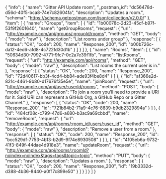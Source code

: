 {
  "info": {
    "name": "Gitter API Update room",
    "_postman_id": "dc56478d-d56d-40f5-bca8-74e7c82604fa",
    "description": "Updates a room.",
    "schema": "https://schema.getpostman.com/json/collection/v2.0.0/"
  },
  "item": [
    {
      "name": "Groups",
      "item": [
        {
          "id": "1b00078c-2d23-45cf-b97f-53f9f2601640",
          "name": "getGroupRooms",
          "request": {
            "url": "http://example.com/api/groups/:groupId/rooms",
            "method": "GET",
            "body": {
              "mode": "raw"
            },
            "description": "List rooms under group"
          },
          "response": [
            {
              "status": "OK",
              "code": 200,
              "name": "Response_200",
              "id": "b00b726c-da12-4ed6-afd8-4c722fd30d1b"
            }
          ]
        }
      ]
    },
    {
      "name": "Rooms",
      "item": [
        {
          "id": "50634d30-7992-4771-9fc7-0c2a7e39f1fb",
          "name": "listRooms",
          "request": {
            "url": "http://example.com/api/rooms",
            "method": "GET",
            "body": {
              "mode": "raw"
            },
            "description": "List rooms the current user is in."
          },
          "response": [
            {
              "status": "OK",
              "code": 200,
              "name": "Response_200",
              "id": "72d40617-bb3f-4cd4-bb84-ade93f4be8d4"
            }
          ]
        },
        {
          "id": "af366e2d-821c-4461-9b80-d17676f35e5e",
          "name": "joinRoom",
          "request": {
            "url": "http://example.com/api/user/:userId/rooms",
            "method": "POST",
            "body": {
              "mode": "raw"
            },
            "description": "To join a room you'll need to provide a URI for it. Said URI can represent a GitHub Org, a GitHub Repo or a Gitter Channel."
          },
          "response": [
            {
              "status": "OK",
              "code": 200,
              "name": "Response_200",
              "id": "721b84b2-71a9-4c76-8839-b9db2329894a"
            }
          ]
        },
        {
          "id": "484cf08c-c799-47d6-a680-b3ac9a69cbbd",
          "name": "removeRoom",
          "request": {
            "url": "http://example.com/api/rooms/:room_id/users/:user_id",
            "method": "GET",
            "body": {
              "mode": "raw"
            },
            "description": "Remove a user from a room."
          },
          "response": [
            {
              "status": "OK",
              "code": 200,
              "name": "Response_200",
              "id": "bcc529df-7753-4b13-b2d9-9f74e8930508"
            }
          ]
        },
        {
          "id": "4105eb6a-9732-41f3-849f-44dae4d918e3",
          "name": "updateRoom",
          "request": {
            "url": "http://example.com/api/rooms/:roomId?noindex=noindex&tags=tags&topic=topic",
            "method": "PUT",
            "body": {
              "mode": "raw"
            },
            "description": "Updates a room."
          },
          "response": [
            {
              "status": "OK",
              "code": 200,
              "name": "Response_200",
              "id": "19b3332d-d388-4b36-8440-a0f17c899e50"
            }
          ]
        }
      ]
    }
  ]
}